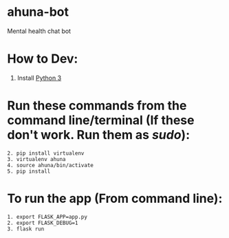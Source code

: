 # ahuna-bot
Mental health chat bot

# How to Dev:
1. Install [Python 3](https://www.python.org/downloads/)

# Run these commands from the command line/terminal (If these don't work. Run them as *sudo*):
```
2. pip install virtualenv
3. virtualenv ahuna
4. source ahuna/bin/activate
5. pip install
```

# To run the app (From command line):
```
1. export FLASK_APP=app.py
2. export FLASK_DEBUG=1
3. flask run
```
